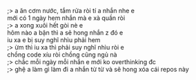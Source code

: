 ;> a ăn cơm nước, tắm rửa ròi tí a nhắn nhe e<br>
mới có 1 ngày hem nhắn mà e xà quần ròi<br>
;> a xong xuôi hết gòi nè e<br>
hôm nào a bận thì a sẽ hong nhắn z đó e<br>
iu xa e bị suy nghĩ nhìu phải hem<br>
;> ừm thì iu xa thì phải  suy nghĩ nhìu ròi e<br>
chồng code xíu ròi chồng cũng ngủ nà<br>
;> chắc mỗi ngày mỗi nhắn e mới ko overthinking đc<br>
;> ghệ a làm gì làm đi a nhắn từ từ và sẽ hong xóa cái repos này
